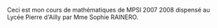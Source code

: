 Ceci est mon cours de mathématiques de MPSI 2007 2008 dispensé au Lycée Pierre d'Ailly par Mme Sophie RAINERO.
